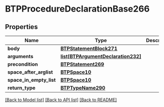 # BTPProcedureDeclarationBase266

## Properties
Name | Type | Description | Notes
------------ | ------------- | ------------- | -------------
**body** | [**BTPStatementBlock271**](BTPStatementBlock271.md) |  | [optional] 
**arguments** | [**list[BTPArgumentDeclaration232]**](BTPArgumentDeclaration232.md) |  | [optional] 
**precondition** | [**BTPStatement269**](BTPStatement269.md) |  | [optional] 
**space_after_arglist** | [**BTPSpace10**](BTPSpace10.md) |  | [optional] 
**space_in_empty_list** | [**BTPSpace10**](BTPSpace10.md) |  | [optional] 
**return_type** | [**BTPTypeName290**](BTPTypeName290.md) |  | [optional] 

[[Back to Model list]](../README.md#documentation-for-models) [[Back to API list]](../README.md#documentation-for-api-endpoints) [[Back to README]](../README.md)


